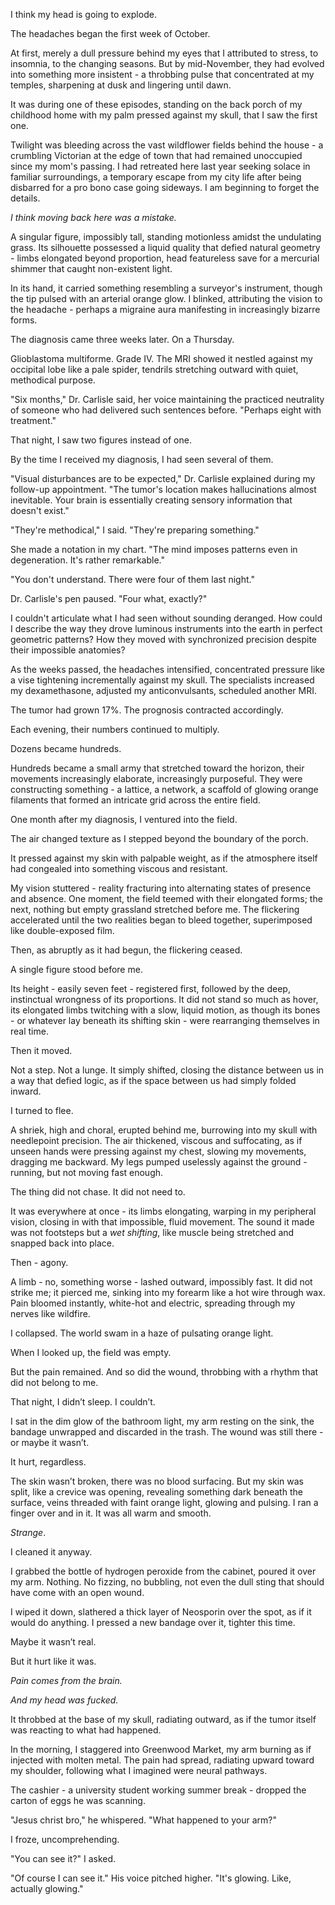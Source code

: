 I think my head is going to explode.

The headaches began the first week of October.

At first, merely a dull pressure behind my eyes that I attributed to stress, to insomnia, to the changing seasons. But by mid-November, they had evolved into something more insistent - a throbbing pulse that concentrated at my temples, sharpening at dusk and lingering until dawn.

It was during one of these episodes, standing on the back porch of my childhood home with my palm pressed against my skull, that I saw the first one.

Twilight was bleeding across the vast wildflower fields behind the house - a crumbling Victorian at the edge of town that had remained unoccupied since my mom's passing. I had retreated here last year seeking solace in familiar surroundings, a temporary escape from my city life after being disbarred for a pro bono case going sideways. I am beginning to forget the details.

*I think moving back here was a mistake.*

A singular figure, impossibly tall, standing motionless amidst the undulating grass. Its silhouette possessed a liquid quality that defied natural geometry - limbs elongated beyond proportion, head featureless save for a mercurial shimmer that caught non-existent light.

In its hand, it carried something resembling a surveyor's instrument, though the tip pulsed with an arterial orange glow. I blinked, attributing the vision to the headache - perhaps a migraine aura manifesting in increasingly bizarre forms.

The diagnosis came three weeks later. On a Thursday.

Glioblastoma multiforme. Grade IV. The MRI showed it nestled against my occipital lobe like a pale spider, tendrils stretching outward with quiet, methodical purpose.

"Six months," Dr. Carlisle said, her voice maintaining the practiced neutrality of someone who had delivered such sentences before. "Perhaps eight with treatment."

That night, I saw two figures instead of one.

By the time I received my diagnosis, I had seen several of them.

"Visual disturbances are to be expected," Dr. Carlisle explained during my follow-up appointment. "The tumor's location makes hallucinations almost inevitable. Your brain is essentially creating sensory information that doesn't exist."

"They're methodical," I said. "They're preparing something."

She made a notation in my chart. "The mind imposes patterns even in degeneration. It's rather remarkable."

"You don't understand. There were four of them last night."

Dr. Carlisle's pen paused. "Four what, exactly?"

I couldn't articulate what I had seen without sounding deranged. How could I describe the way they drove luminous instruments into the earth in perfect geometric patterns? How they moved with synchronized precision despite their impossible anatomies?

As the weeks passed, the headaches intensified, concentrated pressure like a vise tightening incrementally against my skull. The specialists increased my dexamethasone, adjusted my anticonvulsants, scheduled another MRI.

The tumor had grown 17%. The prognosis contracted accordingly.

Each evening, their numbers continued to multiply.

Dozens became hundreds.

Hundreds became a small army that stretched toward the horizon, their movements increasingly elaborate, increasingly purposeful. They were constructing something - a lattice, a network, a scaffold of glowing orange filaments that formed an intricate grid across the entire field.

One month after my diagnosis, I ventured into the field.

The air changed texture as I stepped beyond the boundary of the porch.

It pressed against my skin with palpable weight, as if the atmosphere itself had congealed into something viscous and resistant.

My vision stuttered - reality fracturing into alternating states of presence and absence. One moment, the field teemed with their elongated forms; the next, nothing but empty grassland stretched before me. The flickering accelerated until the two realities began to bleed together, superimposed like double-exposed film.

Then, as abruptly as it had begun, the flickering ceased.

A single figure stood before me.

Its height - easily seven feet - registered first, followed by the deep, instinctual wrongness of its proportions. It did not stand so much as hover, its elongated limbs twitching with a slow, liquid motion, as though its bones - or whatever lay beneath its shifting skin - were rearranging themselves in real time.

Then it moved.

Not a step. Not a lunge. It simply shifted, closing the distance between us in a way that defied logic, as if the space between us had simply folded inward.

I turned to flee.

A shriek, high and choral, erupted behind me, burrowing into my skull with needlepoint precision. The air thickened, viscous and suffocating, as if unseen hands were pressing against my chest, slowing my movements, dragging me backward. My legs pumped uselessly against the ground - running, but not moving fast enough.

The thing did not chase. It did not need to.

It was everywhere at once - its limbs elongating, warping in my peripheral vision, closing in with that impossible, fluid movement. The sound it made was not footsteps but a *wet shifting*, like muscle being stretched and snapped back into place.

Then - agony.

A limb - no, something worse - lashed outward, impossibly fast. It did not strike me; it pierced me, sinking into my forearm like a hot wire through wax. Pain bloomed instantly, white-hot and electric, spreading through my nerves like wildfire.

I collapsed. The world swam in a haze of pulsating orange light.

When I looked up, the field was empty.

But the pain remained. And so did the wound, throbbing with a rhythm that did not belong to me.

That night, I didn’t sleep. I couldn’t.

I sat in the dim glow of the bathroom light, my arm resting on the sink, the bandage unwrapped and discarded in the trash. The wound was still there - or maybe it wasn’t.

It hurt, regardless.

The skin wasn’t broken, there was no blood surfacing. But my skin was split, like a crevice was opening, revealing something dark beneath the surface, veins threaded with faint orange light, glowing and pulsing. I ran a finger over and in it. It was all warm and smooth.

*Strange*.

I cleaned it anyway.

I grabbed the bottle of hydrogen peroxide from the cabinet, poured it over my arm. Nothing. No fizzing, no bubbling, not even the dull sting that should have come with an open wound.

I wiped it down, slathered a thick layer of Neosporin over the spot, as if it would do anything. I pressed a new bandage over it, tighter this time.

Maybe it wasn’t real.

But it hurt like it was.

*Pain comes from the brain.*

*And my head was fucked.*

It throbbed at the base of my skull, radiating outward, as if the tumor itself was reacting to what had happened.

In the morning, I staggered into Greenwood Market, my arm burning as if injected with molten metal. The pain had spread, radiating upward toward my shoulder, following what I imagined were neural pathways.

The cashier - a university student working summer break - dropped the carton of eggs he was scanning.

"Jesus christ bro," he whispered. "What happened to your arm?"

I froze, uncomprehending.

"You can see it?" I asked.

"Of course I can see it." His voice pitched higher. "It's glowing. Like, actually glowing."